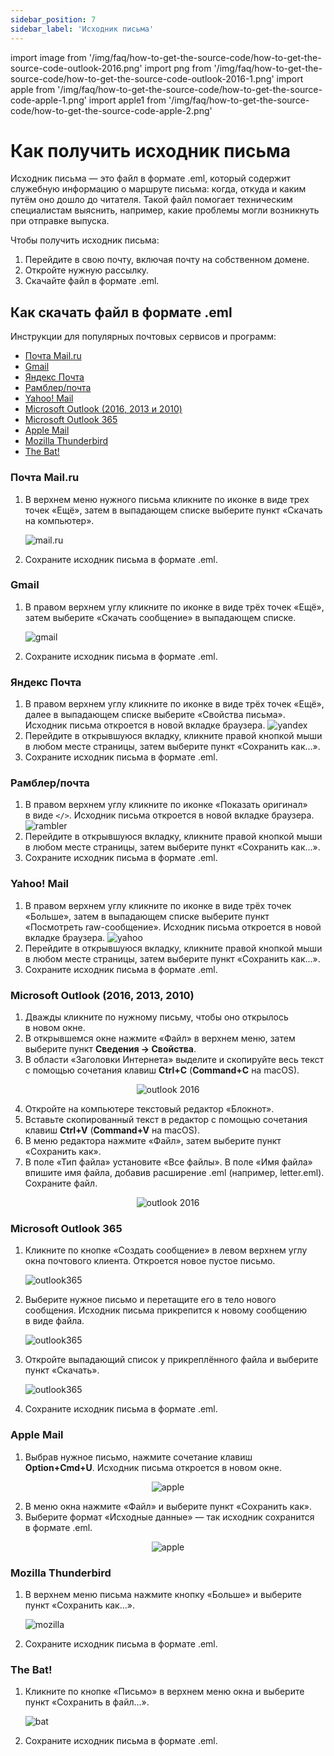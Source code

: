 ```yaml
---
sidebar_position: 7
sidebar_label: 'Исходник письма'
---
```


import image from '/img/faq/how-to-get-the-source-code/how-to-get-the-source-code-outlook-2016.png'
import png from '/img/faq/how-to-get-the-source-code/how-to-get-the-source-code-outlook-2016-1.png'
import apple from '/img/faq/how-to-get-the-source-code/how-to-get-the-source-code-apple-1.png'
import apple1 from '/img/faq/how-to-get-the-source-code/how-to-get-the-source-code-apple-2.png'

# Как получить исходник письма

Исходник письма — это файл в формате .eml, который содержит служебную информацию о&nbsp;маршруте письма: когда, откуда и&nbsp;каким путём оно дошло до&nbsp;читателя. Такой файл помогает техническим специалистам выяснить, например, какие проблемы могли возникнуть при отправке выпуска.

Чтобы получить исходник письма:

1. Перейдите в&nbsp;свою почту, включая почту на&nbsp;собственном домене.
2. Откройте нужную рассылку.
3. Скачайте файл в&nbsp;формате .eml.

## Как скачать файл в&nbsp;формате .eml

Инструкции для популярных почтовых сервисов и&nbsp;программ:

- [Почта Mail.ru](#почта-mailru)
- [Gmail](#gmail)
- [Яндекс Почта](#яндекс-почта)
- [Рамблер/почта](#рамблерпочта)
- [Yahoo! Mail](#yahoo-mail)
- [Microsoft Outlook (2016, 2013 и&nbsp;2010)](#microsoft-outlook-2016-2013-2010)
- [Microsoft Outlook 365](#microsoft-outlook-365)
- [Apple Mail](#apple-mail)
- [Mozilla Thunderbird](#mozilla-thunderbird)
- [The Bat!](#the-bat)

### Почта Mail.ru

1. В&nbsp;верхнем меню нужного письма кликните по&nbsp;иконке в&nbsp;виде трех точек &laquo;Ещё&raquo;, затем в&nbsp;выпадающем списке выберите пункт &laquo;Скачать на&nbsp;компьютер&raquo;.

   ![mail.ru](/img/faq/how-to-get-the-source-code/how-to-get-the-source-code-mail.jpg)

2. Сохраните исходник письма в&nbsp;формате .eml.

### Gmail

1. В&nbsp;правом верхнем углу кликните по&nbsp;иконке в&nbsp;виде трёх точек &laquo;Ещё&raquo;, затем выберите &laquo;Скачать сообщение&raquo; в&nbsp;выпадающем списке.

   ![gmail](/img/faq/how-to-get-the-source-code/how-to-get-the-source-code-gmail.png)

2. Сохраните исходник письма в&nbsp;формате .eml.

### Яндекс Почта

1. В&nbsp;правом верхнем углу кликните по&nbsp;иконке в&nbsp;виде трёх точек &laquo;Ещё&raquo;, далее в&nbsp;выпадающем списке выберите &laquo;Свойства письма&raquo;. Исходник письма откроется в&nbsp;новой вкладке браузера.
   ![yandex](/img/faq/how-to-get-the-source-code/how-to-get-the-source-code-yandex.png)
2. Перейдите в&nbsp;открывшуюся вкладку, кликните правой кнопкой мыши в&nbsp;любом месте страницы, затем выберите пункт &laquo;Сохранить как...&raquo;.
3. Сохраните исходник письма в&nbsp;формате .eml.

### Рамблер/почта

1. В&nbsp;правом верхнем углу кликните по&nbsp;иконке &laquo;Показать оригинал&raquo; в&nbsp;виде `</>`. Исходник письма откроется в&nbsp;новой вкладке браузера.
   ![rambler](/img/faq/how-to-get-the-source-code/how-to-get-the-source-code-rambler.png)
2. Перейдите в&nbsp;открывшуюся вкладку, кликните правой кнопкой мыши в&nbsp;любом месте страницы, затем выберите пункт &laquo;Сохранить как...&raquo;.
3. Сохраните исходник письма в&nbsp;формате .eml.

### Yahoo! Mail

1. В&nbsp;правом верхнем углу кликните по&nbsp;иконке в&nbsp;виде трёх точек &laquo;Больше&raquo;, затем в&nbsp;выпадающем списке выберите пункт &laquo;Посмотреть raw-сообщение&raquo;. Исходник письма откроется в&nbsp;новой вкладке браузера.
   ![yahoo](/img/faq/how-to-get-the-source-code/how-to-get-the-source-code-yahoo.png)
2. Перейдите в&nbsp;открывшуюся вкладку, кликните правой кнопкой мыши в&nbsp;любом месте страницы, затем выберите пункт &laquo;Сохранить как...&raquo;.
3. Сохраните исходник письма в&nbsp;формате .eml.

### Microsoft Outlook (2016, 2013, 2010)

1. Дважды кликните по&nbsp;нужному письму, чтобы оно открылось в&nbsp;новом окне.
2. В&nbsp;открывшемся окне нажмите &laquo;Файл&raquo; в&nbsp;верхнем меню, затем выберите пункт **Сведения &rarr; Свойства**.
3. В&nbsp;области &laquo;Заголовки Интернета&raquo; выделите и&nbsp;скопируйте весь текст с&nbsp;помощью сочетания клавиш **Ctrl+C** (**Command+C** на macOS).

<p align='center'>
  <img src={image} alt="outlook 2016" />
</p>

4. Откройте на&nbsp;компьютере текстовый редактор &laquo;Блокнот&raquo;.
5. Вставьте скопированный текст в&nbsp;редактор с&nbsp;помощью сочетания клавиш **Ctrl+V** (**Command+V** на macOS).
6. В&nbsp;меню редактора нажмите &laquo;Файл&raquo;, затем выберите пункт &laquo;Сохранить как&raquo;.
7. В&nbsp;поле &laquo;Тип файла&raquo; установите &laquo;Все файлы&raquo;. В&nbsp;поле &laquo;Имя файла&raquo; впишите имя файла, добавив расширение .eml (например, letter.eml). Сохраните файл.

<p align='center'>
  <img src={png} alt="outlook 2016" />
</p>

### Microsoft Outlook 365

1. Кликните по&nbsp;кнопке &laquo;Создать сообщение&raquo; в&nbsp;левом верхнем углу окна почтового клиента. Откроется новое пустое письмо.

   ![outlook365](/img/faq/how-to-get-the-source-code/how-to-get-the-source-code-outlook365-1.png)

2. Выберите нужное письмо и&nbsp;перетащите его в&nbsp;тело нового сообщения. Исходник письма прикрепится к&nbsp;новому сообщению в&nbsp;виде файла.

   ![outlook365](/img/faq/how-to-get-the-source-code/how-to-get-the-source-code-outlook365-2.png)

3. Откройте выпадающий список у&nbsp;прикреплённого файла и&nbsp;выберите пункт &laquo;Скачать&raquo;.

   ![outlook365](/img/faq/how-to-get-the-source-code/how-to-get-the-source-code-outlook365-3.png)

4. Сохраните исходник письма в&nbsp;формате .eml.

### Apple Mail

1. Выбрав нужное письмо, нажмите сочетание клавиш **Option+Cmd+U**.&nbsp;Исходник письма откроется в&nbsp;новом окне.

<p align='center'>
  <img src={apple} alt="apple" />
</p>

2. В&nbsp;меню окна нажмите &laquo;Файл&raquo; и&nbsp;выберите пункт &laquo;Сохранить как&raquo;.
3. Выберите формат &laquo;Исходные данные&raquo;&nbsp;&mdash; так исходник сохранится в&nbsp;формате .eml.

<p align='center'>
  <img src={apple1} alt="apple" />
</p>

### Mozilla Thunderbird

1. В&nbsp;верхнем меню письма нажмите кнопку &laquo;Больше&raquo; и&nbsp;выберите пункт &laquo;Сохранить как...&raquo;.

   ![mozilla](/img/faq/how-to-get-the-source-code/how-to-get-the-source-code-mozilla.png)

2. Сохраните исходник письма в&nbsp;формате .eml.

### The Bat!

1. Кликните по&nbsp;кнопке &laquo;Письмо&raquo; в&nbsp;верхнем меню окна и&nbsp;выберите пункт &laquo;Сохранить в&nbsp;файл...&raquo;.

   ![bat](/img/faq/how-to-get-the-source-code/how-to-get-the-source-code-the-bat.png)

2. Сохраните исходник письма в&nbsp;формате .eml.
